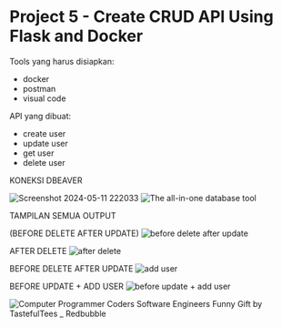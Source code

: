 # Project 5 - Create CRUD API Using Flask and Docker

Tools yang harus disiapkan:

- docker
- postman
- visual code

API yang dibuat:

- create user
- update user
- get user
- delete user




KONEKSI DBEAVER

![Screenshot 2024-05-11 222033](https://github.com/felix11736/Project-5/assets/111951543/2c9559aa-8dcd-47a0-8360-18362812e776) ![The all-in-one database tool](https://github.com/felix11736/Project-5/assets/111951543/7b900486-e52a-40bb-98f4-926601ecc45d) 




TAMPILAN SEMUA OUTPUT 

(BEFORE DELETE AFTER UPDATE)
![before delete after update](https://github.com/felix11736/Project-5/assets/111951543/f9dff898-5670-4e5e-a6e9-eef30a9bf41b)

AFTER DELETE 
![after delete ](https://github.com/felix11736/Project-5/assets/111951543/73c943b2-0349-4373-8bc3-ed73a95e8f89)

BEFORE DELETE AFTER UPDATE 
![add user ](https://github.com/felix11736/Project-5/assets/111951543/994a429f-c84d-4bbe-8ad7-7c81d95b84d9)

BEFORE UPDATE + ADD USER 
![before update + add user](https://github.com/felix11736/Project-5/assets/111951543/7ddbe112-e216-485a-afe0-120a19e712ed)


![Computer Programmer Coders Software Engineers Funny Gift by TastefulTees _ Redbubble](https://github.com/felix11736/Project-5/assets/111951543/1c72c975-4521-44ad-b34e-e53f9585d43a)

